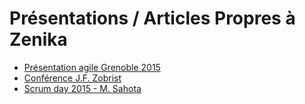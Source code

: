# Présentations / Articles Propres à Zenika

- [Présentation agile Grenoble 2015](http://fr.slideshare.net/Zenika/entreprise-libre-du-mythe-la-ralit-55422894)
- [Conférence J.F. Zobrist](http://blog.zenika.com/2015/04/15/retour-conference-le-management-par-la-confiance-par-jf-zobrist/)
- [Scrum day 2015 - M. Sahota](http://agile.zenika.com/?p=3106)
